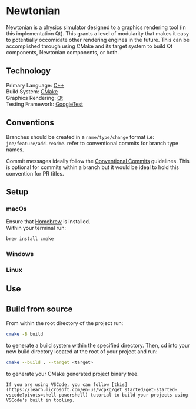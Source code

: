 # Newtonian
Newtonian is a physics simulator designed to a graphics rendering tool (in this implementation Qt). This grants a level of modularity that makes it easy to potentially occomidate other rendering engines in the future. This can be accomplished through using CMake and its target system to build Qt components, Newtonian components, or both.

## Technology
Primary Language: [C++](https://cplusplus.com/reference/)<br>
Build System: [CMake](https://cmake.org/)<br>
Graphics Rendering: [Qt](https://www.qt.io/developers)<br>
Testing Framework: [GoogleTest](https://google.github.io/googletest/)<br>

## Conventions
Branches should be created in a `name/type/change` format i.e: `joe/feature/add-readme`. refer to conventional commits for branch type names.

Commit messages ideally follow the [Conventional Commits](https://www.conventionalcommits.org/en/v1.0.0/) guidelines. This is optional for commits within a branch but it would be ideal to hold this convention for PR titles.

## Setup
### macOs
Ensure that [Homebrew](https://brew.sh/) is installed.<br>
Within your terminal run:
``` sh
brew install cmake
```

### Windows
<!-- TODO: -->

### Linux
<!-- TODO: -->

## Use
<!-- TODO: -->

## Build from source
From within the root directory of the project run:
```sh
cmake -B build
```
to generate a build system within the specified directory. Then, cd into your new build directory located at the root of your project and run:
```sh
cmake --build . --target <target>
```
to generate your CMake generated project binary tree.
```!Note
If you are using VSCode, you can follow [this](https://learn.microsoft.com/en-us/vcpkg/get_started/get-started-vscode?pivots=shell-powershell) tutorial to build your projects using VSCode's built in tooling.
```
<!-- TODO: Expand when we have a concrete build process that can be documented -->
